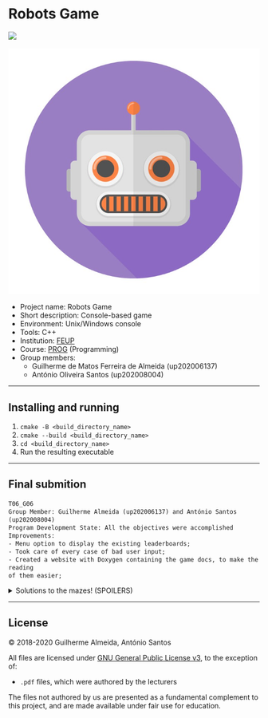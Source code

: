# Robots Game

![](https://camo.githubusercontent.com/400c4e52df43f6a0ab8a89b74b1a78d1a64da56a7848b9110c9d2991bb7c3105/68747470733a2f2f696d672e736869656c64732e696f2f62616467652f4c6963656e73652d47504c76332d626c75652e737667)

![Image from [iconfinder](www.iconfinder.com)](./images/robotlogo.jpg)


- Project name: Robots Game
- Short description: Console-based game
- Environment: Unix/Windows console
- Tools: C++
- Institution: [FEUP](https://sigarra.up.pt/feup/pt/web_page.Inicial)
- Course: [PROG](https://sigarra.up.pt/feup/pt/UCURR_GERAL.FICHA_UC_VIEW?pv_ocorrencia_id=459468) (Programming)
- Group members:
    - Guilherme de Matos Ferreira de Almeida (up202006137)
    - António Oliveira Santos (up202008004)

---

## Installing and running
1) ``cmake -B <build_directory_name>``
2) ``cmake --build <build_directory_name>`` 
3) ``cd <build_directory_name>``
4) Run the resulting executable

---
## Final submition
```
T06_G06
Group Member: Guilherme Almeida (up202006137) and António Santos (up202008004)
Program Development State: All the objectives were accomplished
Improvements:
- Menu option to display the existing leaderboards;
- Took care of every case of bad user input;
- Created a website with Doxygen containing the game docs, to make the reading
of them easier;
```

<details>
    <summary>Solutions to the mazes! (SPOILERS)</summary>
    <p></p>
    <ul>
        <li>MAZE 01 - X > C > C</li>
        <li>MAZE 02 - Q > Q > Q > Q</li>
        <li>MAZE 03 - S > S > S</li>
        <li>MAZE 04 - C > C > C > Q > E > D > S > W > S > S > S > S > S > S > S</li>
    </ul>
</details>

---

## License

© 2018-2020 Guilherme Almeida, António Santos

All files are licensed under [GNU General Public License v3](https://github.com/gui1612/FEUP-PROG-Proj1/blob/main/LICENSE), to the exception of:
- `.pdf` files, which were authored by the lecturers

The files not authored by us are presented as a fundamental complement to this project, and are made available under fair use for education.
